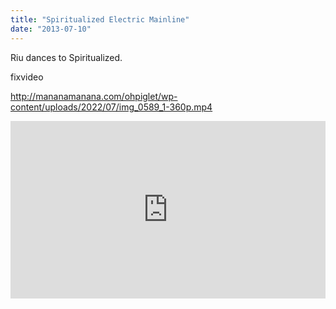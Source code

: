 ```yaml
---
title: "Spiritualized Electric Mainline"
date: "2013-07-10"
---
```


Riu dances to Spiritualized.

fixvideo

http://mananamanana.com/ohpiglet/wp-content/uploads/2022/07/img_0589_1-360p.mp4

<div style="padding:56.34% 0 0 0;position:relative;"><iframe src="https://player.vimeo.com/video/70022465?badge=0&amp;autopause=0&amp;player_id=0&amp;app_id=58479" frameborder="0" allow="autoplay; fullscreen; picture-in-picture; clipboard-write" style="position:absolute;top:0;left:0;width:100%;height:100%;" title="IMG 0589 (1)"></iframe></div><script src="https://player.vimeo.com/api/player.js"></script>

